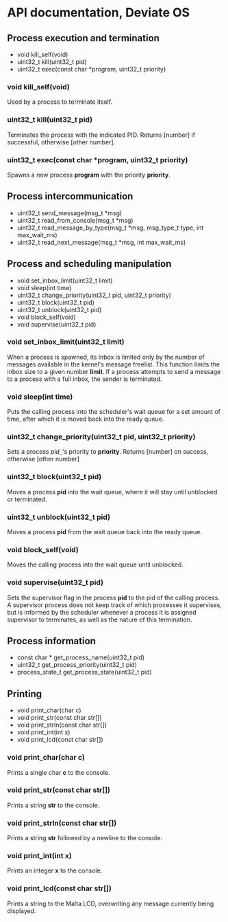 # API documentation, Deviate OS

## Process execution and termination

* void kill_self(void)
* uint32_t kill(uint32_t pid)
* uint32_t exec(const char *program, uint32_t priority)

### void kill_self(void)

Used by a process to terminate itself.

### uint32_t kill(uint32_t pid)

Terminates the process with the indicated PID. Returns [number] if successful, otherwise [other number].

### uint32_t exec(const char *program, uint32_t priority)

Spawns a new process __program__ with the priority __priority__.

## Process intercommunication

* uint32_t send_message(msg_t *msg)
* uint32_t read_from_console(msg_t *msg)
* uint32_t read_message_by_type(msg_t *msg, msg_type_t type, int max_wait_ms)
* uint32_t read_next_message(msg_t *msg, int max_wait_ms)

## Process and scheduling manipulation

* void set_inbox_limit(uint32_t limit)
* void sleep(int time)
* uint32_t change_priority(uint32_t pid, uint32_t priority)
* uint32_t block(uint32_t pid)
* uint32_t unblock(uint32_t pid)
* void block_self(void)
* void supervise(uint32_t pid)

### void set_inbox_limit(uint32_t limit)

When a process is spawned, its inbox is limited only by the number of messages available in the kernel's message freelist. This function limits the inbox size to a given number __limit__. If a process attempts to send a message to a process with a full inbox, the sender is terminated.

### void sleep(int time)

Puts the calling process into the scheduler's wait queue for a set amount of time, after which it is moved back into the ready queue.

### uint32_t change_priority(uint32_t pid, uint32_t priority)

Sets a process _pid__'s priority to __priority__. Returns [number] on success, otherwise [other number]

### uint32_t block(uint32_t pid)

Moves a process __pid__ into the wait queue, where it will stay until unblocked or terminated.

### uint32_t unblock(uint32_t pid)

Moves a process __pid__ from the wait queue back into the ready queue.

### void block_self(void)

Moves the calling process into the wait queue until unblocked.

### void supervise(uint32_t pid)

Sets the supervisor flag in the process __pid__ to the pid of the calling process. A supervisor process does not keep track of which processes it supervises, but is informed by the scheduler whenever a process it is assigned supervisor to terminates, as well as the nature of this termination.

## Process information

* const char * get_process_name(uint32_t pid)
* uint32_t get_process_priority(uint32_t pid)
* process_state_t get_process_state(uint32_t pid)

## Printing

* void print_char(char c)
* void print_str(const char str[])
* void print_strln(const char str[])
* void print_int(int x)
* void print_lcd(const char str[])

### void print_char(char c)

Prints a single char __c__ to the console.

### void print_str(const char str[])

Prints a string __str__ to the console.

### void print_strln(const char str[])

Prints a string __str__ followed by a newline to the console.

### void print_int(int x)

Prints an integer __x__ to the console.

### void print_lcd(const char str[])

Prints a string to the Malta LCD, overwriting any message currently being displayed.